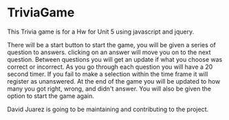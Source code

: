# TriviaGame

This Trivia game is for a Hw for Unit 5 using javascript and jquery.

There will be a start button to start the game, you will be given a series of question to answers. clicking on an answer will move you on to the next question. Between questions you will get an update if what you choose was correct or incorrect. As you go through each question you will have a 20 second timer. If you fail to make a selection within the time frame it will register as unanswered. At the end of the game you will be updated to how many you got right, wrong, and didn't answer. You will also be given the option to start the game again.

David Juarez is going to be maintaining and contributing to the project.
